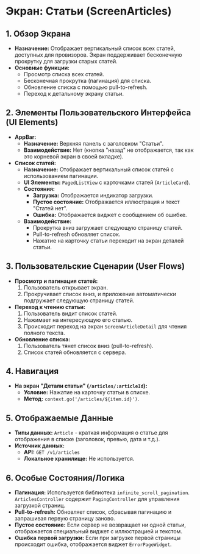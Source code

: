 # Экран: Статьи (ScreenArticles)

## 1. Обзор Экрана

*   **Назначение:** Отображает вертикальный список всех статей, доступных для провизоров. Экран поддерживает бесконечную прокрутку для загрузки старых статей.
*   **Основные функции:**
    *   Просмотр списка всех статей.
    *   Бесконечная прокрутка (пагинация) для списка.
    *   Обновление списка с помощью pull-to-refresh.
    *   Переход к детальному экрану статьи.

## 2. Элементы Пользовательского Интерфейса (UI Elements)

*   **AppBar:**
    *   **Назначение:** Верхняя панель с заголовком "Статьи".
    *   **Взаимодействие:** Нет (кнопка "назад" не отображается, так как это корневой экран в своей вкладке).
*   **Список статей:**
    *   **Назначение:** Отображает вертикальный список статей с использованием пагинации.
    *   **UI Элементы:** `PagedListView` с карточками статей (`ArticleCard`).
    *   **Состояния:**
        *   **Загрузка:** Отображается индикатор загрузки.
        *   **Пустое состояние:** Отображается иллюстрация и текст "Статей нет".
        *   **Ошибка:** Отображается виджет с сообщением об ошибке.
    *   **Взаимодействие:**
        *   Прокрутка вниз загружает следующую страницу статей.
        *   Pull-to-refresh обновляет список.
        *   Нажатие на карточку статьи переходит на экран деталей статьи.

## 3. Пользовательские Сценарии (User Flows)

*   **Просмотр и пагинация статей:**
    1.  Пользователь открывает экран.
    2.  Прокручивает список вниз, и приложение автоматически подгружает следующую страницу статей.
*   **Переход к чтению статьи:**
    1.  Пользователь видит список статей.
    2.  Нажимает на интересующую его статью.
    3.  Происходит переход на экран `ScreenArticleDetail` для чтения полного текста.
*   **Обновление списка:**
    1.  Пользователь тянет список вниз (pull-to-refresh).
    2.  Список статей обновляется с сервера.

## 4. Навигация

*   **На экран "Детали статьи" (`/articles/:articleId`):**
    *   **Условие:** Нажатие на карточку статьи в списке.
    *   **Метод:** `context.go('/articles/${item.id}')`.

## 5. Отображаемые Данные

*   **Типы данных:** `Article` - краткая информация о статье для отображения в списке (заголовок, превью, дата и т.д.).
*   **Источник данных:**
    *   **API:** `GET /v1/articles`
    *   **Локальное хранилище:** Не используется.

## 6. Особые Состояния/Логика

*   **Пагинация:** Используется библиотека `infinite_scroll_pagination`. `ArticlesController` содержит `PagingController` для управления загрузкой страниц.
*   **Pull-to-refresh:** Обновляет список, сбрасывая пагинацию и запрашивая первую страницу заново.
*   **Пустое состояние:** Если сервер не возвращает ни одной статьи, отображается специальный виджет с иллюстрацией и текстом.
*   **Ошибка первой загрузки:** Если при загрузке первой страницы происходит ошибка, отображается виджет `ErrorPageWidget`.
